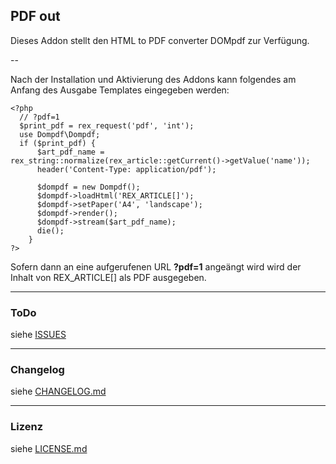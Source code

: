 ## PDF out

Dieses Addon stellt den HTML to PDF converter DOMpdf zur Verfügung.

--

Nach der Installation und Aktivierung des Addons kann folgendes am Anfang des
Ausgabe Templates eingegeben werden:

	<?php
	  // ?pdf=1
	  $print_pdf = rex_request('pdf', 'int');
	  use Dompdf\Dompdf;
	  if ($print_pdf) {
		  $art_pdf_name =  rex_string::normalize(rex_article::getCurrent()->getValue('name'));
		  header('Content-Type: application/pdf');

		  $dompdf = new Dompdf();
		  $dompdf->loadHtml('REX_ARTICLE[]');
		  $dompdf->setPaper('A4', 'landscape');
		  $dompdf->render();
		  $dompdf->stream($art_pdf_name);
		  die();
		}
	?>

Sofern dann an eine aufgerufenen URL **?pdf=1** angeängt wird wird der Inhalt von REX_ARTICLE[] als PDF ausgegeben.


___
### ToDo

siehe [ISSUES](https://github.com/FriendsOfREDAXO/pdfout/issues/)

___
### Changelog

siehe [CHANGELOG.md](CHANGELOG.md)

___
### Lizenz

siehe [LICENSE.md](LICENSE.md)

